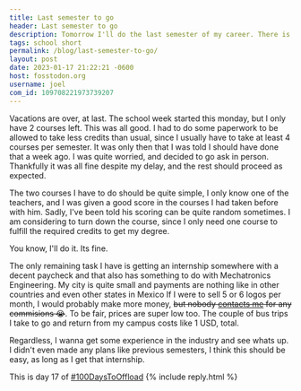 ```yaml
---
title: Last semester to go
header: Last semester to go
description: Tomorrow I'll do the last semester of my career. There is only a couple courses left, and I need to get into an internship somewhere.
tags: school short
permalink: /blog/last-semester-to-go/
layout: post
date: 2023-01-17 21:22:21 -0600
host: fosstodon.org
username: joel
com_id: 109708221973739207
---
```


Vacations are over, at last. The school week started this monday, but I only have 2 courses left. This was all good. I had to do some paperwork to be allowed to take less credits than usual, since I usually have to take at least 4 courses per semester. It was only then that I was told I should have done that a week ago. I was quite worried, and decided to go ask in person. Thankfully it was all fine despite my delay, and the rest should proceed as expected.

The two courses I have to do should be quite simple, I only know one of the teachers, and I was given a good score in the courses I had taken before with him. Sadly, I've been told his scoring can be quite random sometimes. I am considering to turn down the course, since I only need one course to fulfill the required credits to get my degree.

You know, I'll do it. Its fine.

The only remaining task I have is getting an internship somewhere with a decent paycheck and that also has something to do with Mechatronics Engineering. My city is quite small and payments are nothing like in other countries and even other states in Mexico If I were to sell 5 or 6 logos per month, I would probably make more money, ~~but nobody [contacts me](/contact/) for any commisions 😭~~. To be fair, prices are super low too. The couple of bus trips I take to go and return from my campus costs like 1 USD, total.

Regardless, I wanna get some experience in the industry and see whats up. I didn't even made any plans like previous semesters, I think this should be easy, as long as I get that internship.

This is day 17 of [#100DaysToOffload](https://100daystooffload.com)
{% include reply.html %}
